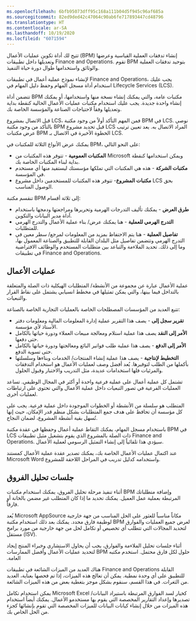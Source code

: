 ```yaml
---
ms.openlocfilehash: 6bfb95073dff95c168a111b04d5f945c96af685a
ms.sourcegitcommit: 82ed9ded42c47064c90ab6fe717893447cd48796
ms.translationtype: HT
ms.contentlocale: ar-SA
ms.lasthandoff: 10/19/2020
ms.locfileid: "6071594"
---
```

تتيح لك أداة تكوين عمليات الأعمال (BPM) إنشاء تدفقات العملية القياسية وعرضها وتعديلها داخل تطبيقات Finance and Operations. تقوم BPM بتوحيد تدفقات العملية والوثائق واستخدامها طوال دورة حياة التنفيذ.

لإنشاء نموذج عملية أعمال في تطبيقات Finance and Operations، يجب عليك استخدام أداة مسجل المهام وحفظ دليل المهام في Lifecycle Services (LCS).

تتضمن أداة BPM مكتبات عامة، والتي يمكنك إنشاء نسخة منها واستخدامها، أو يمكنك إنشاء واحدة جديدة. يجب عليك استخدام مكتبات عمليات الأعمال الحالية كنقطة بداية وتعديلها وفقاً لاحتياجات الصناعة والمؤسسة الخاصة بك.

قبل الاتصال بمشروع LCS، فمن المهم التأكد أولاً من وجود مكتبة BPM في LCS. نوصي بالتأكد من وجود مكتبة BPM قبل تحديد مشروع LCS المراد الاتصال به. يعد تعيين ترتيب عرض مكتبات BPM الخطوة الأخيرة في الاتصال بـ LCS. 

يمكنك عرض الأنواع الثلاثة للمكتبات في BPM، على النحو التالي:

- **المكتبات العمومية** - تتوفر هذه المكتبات من Microsoft ويمكن استخدامها كنقطة بداية لبناء المكتبات الخاصة بك.
- **مكتبات الشركة** - هذه هي المكتبات التي تملكها مؤسستك ليستفيد منها أي مستخدم في المؤسسة.
- **مكتبات المشروع**- تتوفر هذه المكتبات للمستخدمين داخل مشروع LCS بحق الوصول المناسب.

تنقسم مكتبة BPM إلى ثلاثة أقسام:

- **طرق العرض** - يمكنك تأليف التدرجات الهرمية وتحريرها ومراجعتها ودمجها باستخدام أداة مدير البيانات والتكوين.
- **التدرج الهرمي للعملية** - هنا يمكنك عرض/ بناء عملية الأعمال والتدرج الهرمي للمتطلبات.
- **تفاصيل العملية** - هنا يتم الاحتفاظ بمزيد من المعلومات لمرجع/ سطر معين في التدرج الهرمي وتتضمن تفاصيل مثل البلدان القابلة للتطبيق والصناعة المعمول بها، وما إلى ذلك. تحديد الملاءمة والتباعد بين متطلبات المستخدم والوظائف الافتراضية في تطبيقات Finance and Operations.

## <a name="business-processes"></a>عمليات الأعمال
عملية الأعمال عبارة عن مجموعة من الأنشطة/ المتطلبات الهيكلية ذات الصلة والمتعلقة بالتداخل فيما بينها، والتي يمكن تمثيلها في مخطط انسيابي يشتمل على نقاط القرار والتبعيات.

تتبع العديد من المؤسسات المصطلحات الخاصة بالعمليات التجارية الخاصة بالصناعة:

- **تقرير سجل إلى** - يصف هذا التقرير عملية إدارة المعلومات المالية ومعلومات دفتر الأستاذ لأي مؤسسة.
- **الأمر إلى النقد** يصف هذا عملية استلام ومعالجة مبيعات العملاء ودورة حياتها بالكامل حتى دفعها.
- **الأمر إلى الدفع** - يصف هذا عملية طلب فواتير البائع ومعالجتها ودورة حياتها بالكامل حتى تسوية الدفع.
- **التخطيط لإنتاجية** - يصف هذا عملية إنشاء المنتجات/ الخدمات وبناءها وسلسلتها بأكملها من الطلب لتوفيرها. يُعد أفضل وصف لعمليات الأعمال هو استخدام التدفقات والمرئيات فلها استخدامات عديدة، مثل التدريب والاختبار وقبول الحلول. 

تشتمل كل عملية أعمال على عملية فرعية واحدة أو أكثر في المجال الوظيفي. تساعد العمليات الفرعية في تصور التبعيات داخل عملية الأعمال والتي تحتوي على ارتباطات لعمليات أخرى. 

المتطلب هو سلسلة من الأنشطة أو الخطوات الموجودة داخل عملية فرعية. يجب على كل مؤسسة أن تحافظ على هدف جمع المتطلبات بشكل منظم قدر الإمكان، حيث إنها تُسهل بقية أنشطة المشروع، لضمان النجاح. 

باستخدام مسجل المهام، يمكنك التقاط عملية أعمال وحفظها في عقدة مكتبة BPM في LCS ذات الصلة بالمشروع الذي يقوم بتشغيل مثيل تطبيقات Finance and Operations. سيؤدي هذا تلقائياً إلى إنشاء التمثيل الرسومي لعملية الأعمال.

عند اكتمال عمليات الأعمال الخاصة بك، يمكنك تصدير عقدة عملية الأعمال كمستند Microsoft Word واستخدامه كدليل تدريب في المراحل اللاحقة للمشروع.

## <a name="gap-analysis-sessions"></a>جلسات تحليل الفروق
أثناء تنفيذ مرحلة تحليل الفروق، يمكنك استخدام مكتبات BPM وإضافة متطلباتك المرتبطة بعملية عمل العميل. يمكنك تحديد ما إذا كان المتطلب غير مضمن بالخانة أو فارقاً.

يُعد Microsoft AppSource مكاناً مناسباً للعثور على الحل المناسب من جهة خارجية لوظيفة فارق محدد. يمكنك بعد ذلك استخدام مكتبة BPM لعرض جميع العمليات والفوارق لتحديد المجالات التي تتطلب أي تخصيص أو تكامل لحل من جهة خارجية من مورد برامج مستقل (ISV).

أثناء جلسات ‏‫تحليل الملاءمة والفوارق، يجب أن يحاول الاستشاري وخبراء المنتج إيجاد حلول لكل فارق محتمل. استخدم مكتبه BPM لتحديد عمليات الأعمال وأفضل الممارسات العامة. 

هناك العديد من الميزات الشائعة في تطبيقات Finance and Operations القابلة للتطبيق على أي وحدة نمطية. يمكن أن تعالج هذه الميزات، إذا تم فحصها بعناية، العديد من الثغرات. في هذا القسم، سنقوم بشكل موجز بتغطية بعض من هذه الميزات الشائعة.

يمكن استخدام تكامل Microsoft Excel كخيار لسد الفوارق المرتبطة باستيراد البيانات/تصديرها وإعداد التقارير المخصصة التي يقوم بها مستخدمو الأعمال. يمكنك أيضاً استخدام هذه الميزات من خلال إنشاء كيانات البيانات للميزات المخصصة التي تقوم بإنشائها كجزء من الحل الخاص بك. 

